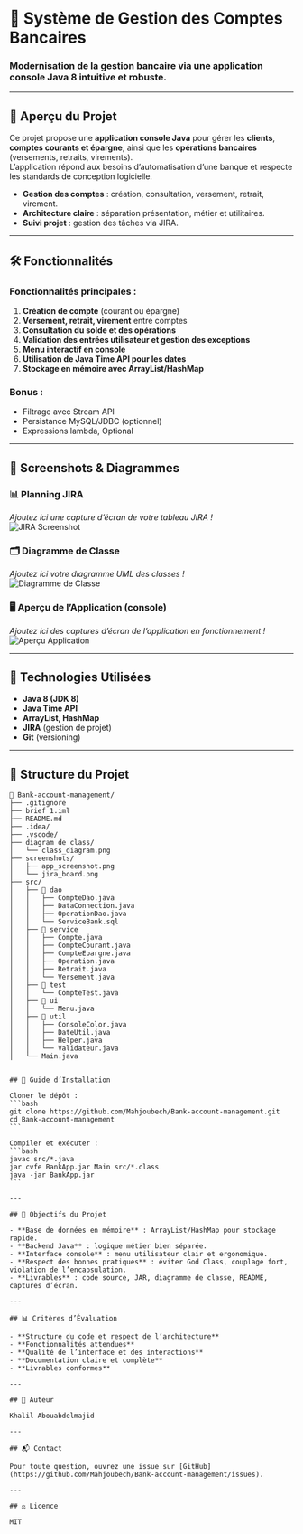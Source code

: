 # 🏦 Système de Gestion des Comptes Bancaires

### Modernisation de la gestion bancaire via une application console Java 8 intuitive et robuste.

---

## 🌟 Aperçu du Projet

Ce projet propose une **application console Java** pour gérer les **clients**, **comptes courants et épargne**, ainsi que les **opérations bancaires** (versements, retraits, virements).  
L’application répond aux besoins d’automatisation d’une banque et respecte les standards de conception logicielle.

- **Gestion des comptes** : création, consultation, versement, retrait, virement.
- **Architecture claire** : séparation présentation, métier et utilitaires.
- **Suivi projet** : gestion des tâches via JIRA.

---

## 🛠️ Fonctionnalités

### Fonctionnalités principales :
1. **Création de compte** (courant ou épargne)
2. **Versement, retrait, virement** entre comptes
3. **Consultation du solde et des opérations**
4. **Validation des entrées utilisateur et gestion des exceptions**
5. **Menu interactif en console**
6. **Utilisation de Java Time API pour les dates**
7. **Stockage en mémoire avec ArrayList/HashMap**

### Bonus :
- Filtrage avec Stream API
- Persistance MySQL/JDBC (optionnel)
- Expressions lambda, Optional

---

## 📸 Screenshots & Diagrammes

### 📊 Planning JIRA
*Ajoutez ici une capture d’écran de votre tableau JIRA !*  
![JIRA Screenshot](docs/jira.png)

### 🗂️ Diagramme de Classe
*Ajoutez ici votre diagramme UML des classes !*  
![Diagramme de Classe](docs/diagramClass.png)

### 🖥️ Aperçu de l’Application (console)
*Ajoutez ici des captures d’écran de l’application en fonctionnement !*  
![Aperçu Application](docs/Menu.png)

---

## 🚀 Technologies Utilisées

- **Java 8 (JDK 8)**
- **Java Time API**
- **ArrayList, HashMap**
- **JIRA** (gestion de projet)
- **Git** (versioning)

---
## 📂 Structure du Projet

```plaintext
📁 Bank-account-management/
├── .gitignore
├── brief 1.iml
├── README.md
├── .idea/
├── .vscode/
├── diagram de class/
│   └── class_diagram.png
├── screenshots/
│   ├── app_screenshot.png
│   └── jira_board.png
├── src/
│   ├── 📁 dao
│   │   ├── CompteDao.java
│   │   ├── DataConnection.java
│   │   ├── OperationDao.java
│   │   └── ServiceBank.sql
│   ├── 📁 service
│   │   ├── Compte.java
│   │   ├── CompteCourant.java
│   │   ├── CompteEpargne.java
│   │   ├── Operation.java
│   │   ├── Retrait.java
│   │   └── Versement.java
│   ├── 📁 test
│   │   └── CompteTest.java
│   ├── 📁 ui
│   │   └── Menu.java
│   ├── 📁 util
│   │   ├── ConsoleColor.java
│   │   ├── DateUtil.java
│   │   ├── Helper.java
│   │   └── Validateur.java
│   └── Main.java
```
````

## 📝 Guide d’Installation

Cloner le dépôt :
```bash
git clone https://github.com/Mahjoubech/Bank-account-management.git
cd Bank-account-management
```

Compiler et exécuter :
```bash
javac src/*.java
jar cvfe BankApp.jar Main src/*.class
java -jar BankApp.jar
```

---

## 🎯 Objectifs du Projet

- **Base de données en mémoire** : ArrayList/HashMap pour stockage rapide.
- **Backend Java** : logique métier bien séparée.
- **Interface console** : menu utilisateur clair et ergonomique.
- **Respect des bonnes pratiques** : éviter God Class, couplage fort, violation de l’encapsulation.
- **Livrables** : code source, JAR, diagramme de classe, README, captures d’écran.

---

## 📊 Critères d’Évaluation

- **Structure du code et respect de l’architecture**
- **Fonctionnalités attendues**
- **Qualité de l’interface et des interactions**
- **Documentation claire et complète**
- **Livrables conformes**

---

## 👤 Auteur

Khalil Abouabdelmajid

---

## 📬 Contact

Pour toute question, ouvrez une issue sur [GitHub](https://github.com/Mahjoubech/Bank-account-management/issues).

---

## ⚖️ Licence

MIT
